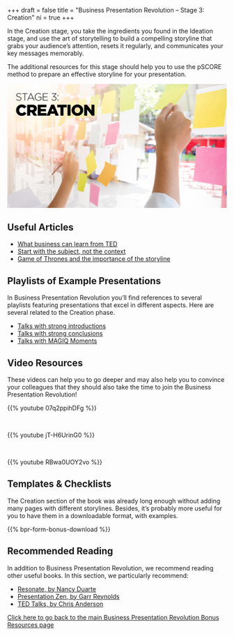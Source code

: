 +++
draft 			= false
title 			= "Business Presentation Revolution – Stage 3: Creation"
ni				= true
+++

In the Creation stage, you take the ingredients you found in the Ideation stage, and use the art of storytelling to build a compelling storyline that grabs your audience’s attention, resets it regularly, and communicates your key messages memorably.

The additional resources for this stage should help you to use the pSCORE method to prepare an effective storyline for your presentation.

![Stage 3 Creation](stage-3-creation.jpg)

## Useful Articles

* [What business can learn from TED](https://www.ideasonstage.com/news/2018/04/10/2018-04-10-what-business-can-learn-from-ted/)
* [Start with the subject, not the context](https://www.ideasonstage.com/news/2019/07/02/2019-07-02-why-you-should-avoid-long-winded-introductions-in-your-presentations/)
* [Game of Thrones and the importance of the storyline](https://www.ideasonstage.com/news/2019/05/21/2019-05-21-game-of-thrones-and-the-importance-of-the-storyline/)

## Playlists of Example Presentations

In Business Presentation Revolution you’ll find references to several playlists featuring presentations that excel in different aspects. Here are several related to the Creation phase.

* <a href="https://www.youtube.com/playlist?list=PLZzM50I6k_S5W1gW-auMVT1lOSUBmVBOl" target="_blank">Talks with strong introductions</a>
* <a href="https://www.youtube.com/playlist?list=PLZzM50I6k_S7AAB6pGfg8l0gHLKGOdjMV" target="_blank">Talks with strong conclusions</a>
* <a href="https://www.youtube.com/playlist?list=PLZzM50I6k_S7On1lQJK5OSACZSRQlo8-s" target="_blank">Talks with MAGIQ Moments</a>

## Video Resources

These videos can help you to go deeper and may also help you to convince your colleagues that they should also take the time to join the Business Presentation Revolution!

{{% youtube 07q2ppihDFg %}}

<br />

{{% youtube jT-H6UrinG0 %}}

<br />

{{% youtube RBwa0UOY2vo %}}

## Templates & Checklists

The Creation section of the book was already long enough without adding many pages with different storylines. Besides, it’s probably more useful for you to have them in a downloadable format, with examples.

{{% bpr-form-bonus-download %}}

## Recommended Reading

In addition to Business Presentation Revolution, we recommend reading other useful books. In this section, we particularly recommend:

* [Resonate, by Nancy Duarte](https://www.amazon.com/Resonate-Present-Stories-Transform-Audiences/dp/0470632011/)
* [Presentation Zen, by Garr Reynolds](https://www.amazon.com/Presentation-Zen-Simple-Design-Delivery/dp/0135800919/ref=sr_1_1)
* [TED Talks, by Chris Anderson](https://www.amazon.com/TED-Talks-Official-Public-Speaking/dp/1328710289)

[Click here to go back to the main Business Presentation Revolution Bonus Resources page](/business-presentation-revolution/book/bonus-content/)
